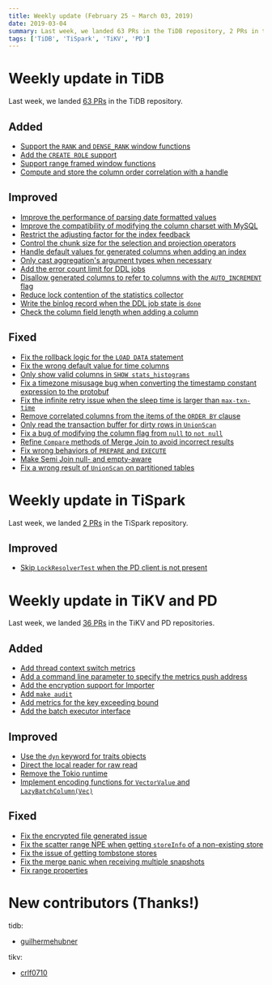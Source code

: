 ```yaml
---
title: Weekly update (February 25 ~ March 03, 2019)
date: 2019-03-04
summary: Last week, we landed 63 PRs in the TiDB repository, 2 PRs in the TiSpark repository, and 36 PRs in the TiKV and PD repositories.
tags: ['TiDB', 'TiSpark', 'TiKV', 'PD']
---
```


# Weekly update in TiDB

Last week, we landed [63 PRs](https://github.com/pingcap/tidb/pulls?utf8=%E2%9C%93&q=is%3Apr+is%3Amerged+merged%3A2019-02-25..2019-03-03) in the TiDB repository.

## Added

- [Support the `RANK` and `DENSE_RANK` window functions](https://github.com/pingcap/tidb/pull/9500)
- [Add the `CREATE ROLE` support](https://github.com/pingcap/tidb/pull/9461)
- [Support range framed window functions](https://github.com/pingcap/tidb/pull/9450)
- [Compute and store the column order correlation with a handle](https://github.com/pingcap/tidb/pull/9315)

## Improved

- [Improve the performance of parsing date formatted values](https://github.com/pingcap/tidb/pull/9516)
- [Improve the compatibility of modifying the column charset with MySQL](https://github.com/pingcap/tidb/pull/9480)
- [Restrict the adjusting factor for the index feedback](https://github.com/pingcap/tidb/pull/9445)
- [Control the chunk size for the selection and projection operators](https://github.com/pingcap/tidb/pull/9398)
- [Handle default values for generated columns when adding an index](https://github.com/pingcap/tidb/pull/9371)
- [Only cast aggregation's argument types when necessary](https://github.com/pingcap/tidb/pull/9340)
- [Add the error count limit for DDL jobs](https://github.com/pingcap/tidb/pull/9295)
- [Disallow generated columns to refer to columns with the `AUTO_INCREMENT` flag](https://github.com/pingcap/tidb/pull/9234)
- [Reduce lock contention of the statistics collector](https://github.com/pingcap/tidb/pull/9233)
- [Write the binlog record when the DDL job state is `done`](https://github.com/pingcap/tidb/pull/9207)
- [Check the column field length when adding a column](https://github.com/pingcap/tidb/pull/9143)

## Fixed

- [Fix the rollback logic for the `LOAD DATA` statement](https://github.com/pingcap/tidb/pull/9444)
- [Fix the wrong default value for time columns](https://github.com/pingcap/tidb/pull/9488)
- [Only show valid columns in `SHOW stats_histograms`](https://github.com/pingcap/tidb/pull/9487)
- [Fix a timezone misusage bug when converting the timestamp constant expression to the protobuf](https://github.com/pingcap/tidb/pull/9473)
- [Fix the infinite retry issue when the sleep time is larger than `max-txn-time`](https://github.com/pingcap/tidb/pull/9454)
- [Remove correlated columns from the items of the `ORDER BY` clause](https://github.com/pingcap/tidb/pull/9435)
- [Only read the transaction buffer for dirty rows in `UnionScan`](https://github.com/pingcap/tidb/pull/9428)
- [Fix a bug of modifying the column flag from `null` to `not null`](https://github.com/pingcap/tidb/pull/9427)
- [Refine `Compare` methods of Merge Join to avoid incorrect results](https://github.com/pingcap/tidb/pull/9390)
- [Fix wrong behaviors of `PREPARE` and `EXECUTE`](https://github.com/pingcap/tidb/pull/9204)
- [Make Semi Join null- and empty-aware](https://github.com/pingcap/tidb/pull/9051)
- [Fix a wrong result of `UnionScan` on partitioned tables](https://github.com/pingcap/tidb/pull/8871)

# Weekly update in TiSpark

Last week, we landed [2 PRs](https://github.com/pingcap/tispark/pulls?utf8=✓&q=is%3Apr+is%3Amerged+merged%3A2019-02-25..2019-03-03+) in the TiSpark repository.

## Improved

- [Skip `LockResolverTest` when the PD client is not present](https://github.com/pingcap/tispark/pull/579)

# Weekly update in TiKV and PD

Last week, we landed [36 PRs](https://github.com/search?p=1&q=repo%3Atikv%2Ftikv+repo%3Apingcap%2Fpd+is%3Apr+is%3Amerged+merged%3A2019-02-25..2019-03-03&type=Issues) in the TiKV and PD repositories.

## Added

* [Add thread context switch metrics](https://github.com/tikv/tikv/pull/4282)
* [Add a command line parameter to specify the metrics push address](https://github.com/tikv/tikv/pull/4279)
* [Add the encryption support for Importer](https://github.com/tikv/tikv/pull/4278)
* [Add `make audit`](https://github.com/tikv/tikv/pull/4265)
* [Add metrics for the key exceeding bound](https://github.com/tikv/tikv/pull/4255)
* [Add the batch executor interface](https://github.com/tikv/tikv/pull/4241)

## Improved

* [Use the `dyn` keyword for traits objects](https://github.com/tikv/tikv/pull/4217)
* [Direct the local reader for raw read](https://github.com/tikv/tikv/pull/4222)
* [Remove the Tokio runtime](https://github.com/tikv/tikv/pull/4256)
* [Implement encoding functions for `VectorValue` and `LazyBatchColumn(Vec)`](https://github.com/tikv/tikv/pull/4215)

## Fixed

* [Fix the encrypted file generated issue](https://github.com/tikv/tikv/pull/4296)
* [Fix the scatter range NPE when getting `storeInfo` of a non-existing store](https://github.com/pingcap/pd/pull/1439)
* [Fix the issue of getting tombstone stores](https://github.com/tikv/tikv/pull/4223)
* [Fix the merge panic when receiving multiple snapshots](https://github.com/tikv/tikv/pull/4198)
* [Fix range properties](https://github.com/tikv/tikv/pull/4174)

# New contributors (Thanks!)

tidb:

- [guilhermehubner](https://github.com/guilhermehubner)

tikv:

- [crlf0710](https://github.com/crlf0710)

